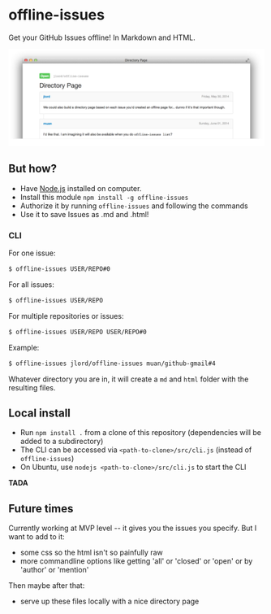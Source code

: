 # offline-issues

Get your GitHub Issues offline! In Markdown and HTML.

![screenshot](screenshot.png)

## But how?

- Have [Node.js](http://nodejs.org/) installed on computer.
- Install this module `npm install -g offline-issues`
- Authorize it by running `offline-issues` and following the commands
- Use it to save Issues as .md and .html!

### CLI

For one issue:

```bash
$ offline-issues USER/REPO#0
```

For all issues:

```bash
$ offline-issues USER/REPO
```

For multiple repositories or issues:

```bash
$ offline-issues USER/REPO USER/REPO#0
```

Example:

```bash
$ offline-issues jlord/offline-issues muan/github-gmail#4
```

Whatever directory you are in, it will create a `md` and `html` folder with the resulting files.

## Local install

- Run `npm install .` from a clone of this repository (dependencies will be added to a subdirectory)
- The CLI can be accessed via `<path-to-clone>/src/cli.js` (instead of `offline-issues`)
- On Ubuntu, use `nodejs <path-to-clone>/src/cli.js` to start the CLI

**TADA**

## Future times

Currently working at MVP level -- it gives you the issues you specify. But I want to add to it:

- some css so the html isn't so painfully raw
- more commandline options like getting 'all' or 'closed' or 'open' or by 'author' or 'mention'

Then maybe after that:

- serve up these files locally with a nice directory page
